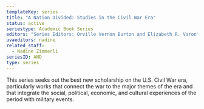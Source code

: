 ```yaml
---
templateKey: series
title: "A Nation Divided: Studies in the Civil War Era"
status: active
seriestype: Academic Book Series
editors: "Series Editors: Orville Vernon Burton and Elizabeth R. Varon"
uvaeditors: nadine
related_staff:
  - Nadine Zimmerli
seriesID: AND
type: series
---
```

This series seeks out the best new scholarship on the U.S. Civil War era, particularly works that connect the war to the major themes of the era and that integrate the social, political, economic, and cultural experiences of the period with military events.